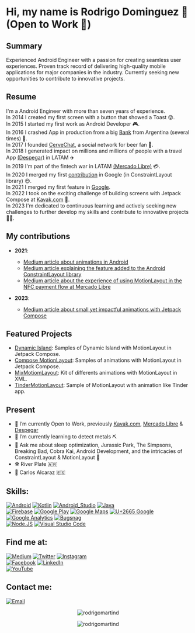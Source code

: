 # Hi, my name is Rodrigo Dominguez 👋 (Open to Work 💚)

## Summary
Experienced Android Engineer with a passion for creating seamless user experiences. Proven track record of delivering high-quality mobile applications for major companies in the industry. Currently seeking new opportunities to contribute to innovative projects.


## Resume
I'm a Android Engineer with more than seven years of experience.</br>
In 2014 I created my first screen with a button that showed a Toast 😛.</br>
In 2015 I started my first work as Android Developer 🎮.</br>
In 2016 I crashed App in production from a big [Bank](https://play.google.com/store/apps/details?id=com.mosync.app_Banco_Galicia) from Argentina (several times) 🤣.</br>
In 2017 I founded [CerveChat](https://play.google.com/store/apps/details?id=com.rodrigodominguez.cervezapp), a social network for beer fan 🍻.</br>
In 2018 I generated impact on millions and millions of people with a travel App [(Despegar)](https://play.google.com/store/apps/details?id=com.gm.despegar) in LATAM ✈️</br>
In 2019 I'm part of the fintech war in LATAM [(Mercado Libre)](https://play.google.com/store/apps/details?id=com.mercadopago.wallet) 💳.</br>
In 2020 I merged my first [contribution](https://github.com/androidx/constraintlayout/pull/39) in Google (in ConstraintLayout library) 😍.</br>
In 2021 I merged my first feature in [Google](https://developer.android.com/reference/androidx/constraintlayout/helper/widget/CircularFlow).</br>
In 2022 I took on the exciting challenge of building screens with Jetpack Compose at [Kavak.com](https://www.kavak.com/) 🚀.</br>
In 2023 I'm dedicated to continuous learning and actively seeking new challenges to further develop my skills and contribute to innovative projects 🌱💡.</br>


## My contributions
- **2021**:
  - [Medium article about animations in Android](https://medium.com/droid-latam/creando-un-carrusel-con-motionlayout-f93285f4000c)
  - [Medium article explaining the feature added to the Android ConstraintLayout library](https://rodrigomartind.medium.com/exploring-helper-circularflow-6ef168abf4fe)
  - [Medium article about the experience of using MotionLayout in the NFC payment flow at Mercado Libre](https://medium.com/mercadolibre-tech/our-experience-using-motionlayout-in-nfc-payments-ec4d92205d98)

- **2023**:
  - [Medium article about small yet impactful animations with Jetpack Compose](https://medium.com/@rodrigomartind/the-art-of-small-animations-in-android-with-jetpack-compose-566caa94deba?source=your_stories_page)

## Featured Projects
- [Dynamic Island](https://github.com/rodrigomartind/DynamicIslandWithMotionLayoutCompose): Samples of Dynamic Island with MotionLayout in Jetpack Compose.
- [Compose MotionLayout](https://github.com/rodrigomartind/ComposeMotionLayoutSamples): Samples of animations with MotionLayout in Jetpack Compose.
- [MixMotiomLayout](https://github.com/rodrigomartind/MixAnimationsMotionLayout): Kit of differents animations with MotionLayout in XML.
- [TinderMotionLayout](https://github.com/rodrigomartind/TinderMotionLayout): Sample of MotionLayout with animation like Tinder app.


## Present
- 🔭 I’m currently Open to Work, previously [Kavak.com](https://www.kavak.com/), [Mercado Libre](https://www.mercadolibre.com) & [Despegar](https://www.despegar.com)
- 🌱 I’m currently learning to detect metals ⛏
- 💬 Ask me about sleep optimization, Jurassic Park, The Simpsons, Breaking Bad, Cobra Kai, Android Development, and the intricacies of ConstraintLayout & MotionLayout 🚀
- ⚽️ River Plate 🇦🇷
- 🎾 Carlos Alcaraz 🇪🇸


## Skills:
[![Android](https://img.shields.io/badge/Android-3DDC84?style=for-the-badge&logo=android&logoColor=white&labelColor=101010)]()
[![Kotlin](https://img.shields.io/badge/Kotlin-0095D5?style=for-the-badge&logo=kotlin&logoColor=white&labelColor=101010)]()
[![Android_Studio](https://img.shields.io/badge/Android_Studio-3DDC84?style=for-the-badge&logo=android-studio&logoColor=white&labelColor=101010)]()
[![Java](https://img.shields.io/badge/Java-007396?style=for-the-badge&logo=java&logoColor=white&labelColor=101010)]()
</br>
[![Firebase](https://img.shields.io/badge/Firebase-FFCA28?style=for-the-badge&logo=firebase&logoColor=white&labelColor=101010)]()
[![Google Play](https://img.shields.io/badge/Google_Play-414141?style=for-the-badge&logo=google%20play&logoColor=white&labelColor=101010)]()
[![Google Maps](https://img.shields.io/badge/Google_Maps-4285F4?style=for-the-badge&logo=google%20maps&logoColor=white&labelColor=101010)]()
[![U+2665 Google](https://img.shields.io/badge/❤️_Google-EC1C24?style=for-the-badge&logo=google&logoColor=white&labelColor=101010)]()
</br>
[![Google Analytics](https://img.shields.io/badge/Google_Analytics-E37400?style=for-the-badge&logo=google%20analytics&logoColor=white&labelColor=101010)]()
[![Bugsnag](https://img.shields.io/badge/Bugsnag-4949E4?style=for-the-badge&logo=bugsnag&logoColor=white&labelColor=101010)]()
</br>
[![Node.JS](https://img.shields.io/badge/Node.JS-339933?style=for-the-badge&logo=node.js&logoColor=white&labelColor=101010)]()
[![Visual Studio Code](https://img.shields.io/badge/Visual_Studio_Code-007ACC?style=for-the-badge&logo=Visual%20Studio%20Code&logoColor=white&labelColor=101010)]()

## Find me at:
[![Medium](https://img.shields.io/badge/Medium-@rodrigomartind-9146FF?style=for-the-badge&logo=medium&logoColor=white&labelColor=101010)](https://rodrigomartind.medium.com/)
[![Twitter](https://img.shields.io/badge/Twitter-@rodrigomartind-1DA1F2?style=for-the-badge&logo=twitter&logoColor=white&labelColor=101010)](https://twitter.com/RodrigoMartinD)
[![Instagram](https://img.shields.io/badge/Instagram-@rodrigomartind-E4405F?style=for-the-badge&logo=instagram&logoColor=white&labelColor=101010)](https://instagram.com/rodrigomartind)
</br>
[![Facebook](https://img.shields.io/badge/Facebook-@rodrigo.martin.dom-1877F2?style=for-the-badge&logo=facebook&logoColor=white&labelColor=101010)](https://facebook.com/Rodrigo.Martin.Dom)
[![LinkedIn](https://img.shields.io/badge/LinkedIn-Rodrigo_Dominguez-0077B5?style=for-the-badge&logo=linkedin&logoColor=white&labelColor=101010)](https://www.linkedin.com/in/rodrigo-martin-dominguez-463b5a33/)
</br>
[![YouTube](https://img.shields.io/badge/YouTube-Hermanos_Binarios-FF0000?style=for-the-badge&logo=youtube&logoColor=white&labelColor=101010)](https://www.youtube.com/channel/UCBs51OPI3dU1hv9yQZ6BOHA)

## Contact me:
[![Email](https://img.shields.io/badge/rodrigomartind@gmail.com-my_personal_email-EC5252?style=for-the-badge&logo=gmail&logoColor=white&labelColor=101010)](mailto:rodrigomartind@gmail.com)

<p align="center"><img src="https://komarev.com/ghpvc/?username=rodrigomartind" alt="rodrigomartind" /></p>
<p align="center"><img src="https://github-readme-stats.vercel.app/api?username=rodrigomartind&show_icons=true" alt="rodrigomartind" /></p>
